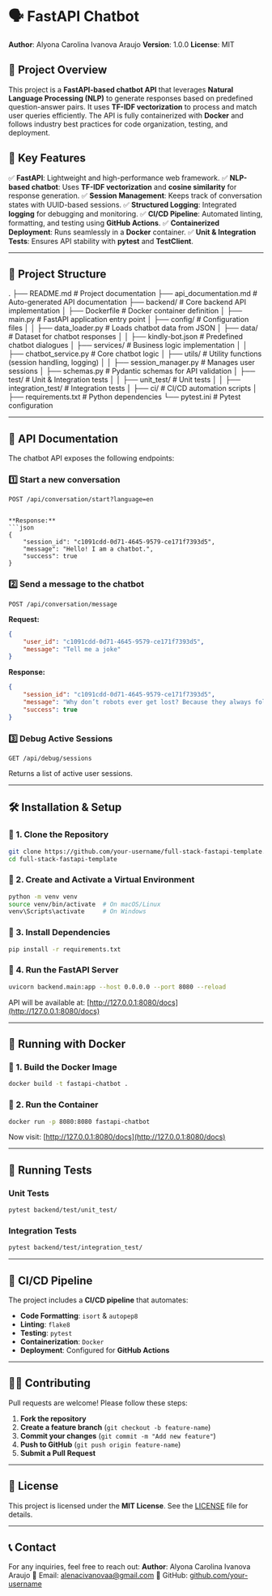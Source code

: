 # 🗣️ FastAPI Chatbot

**Author**: Alyona Carolina Ivanova Araujo
**Version**: 1.0.0
**License**: MIT

## **📌 Project Overview**
This project is a **FastAPI-based chatbot API** that leverages **Natural Language Processing (NLP)** to generate responses based on predefined question-answer pairs. It uses **TF-IDF vectorization** to process and match user queries efficiently. The API is fully containerized with **Docker** and follows industry best practices for code organization, testing, and deployment.

## **🎯 Key Features**
✅ **FastAPI**: Lightweight and high-performance web framework.
✅ **NLP-based chatbot**: Uses **TF-IDF vectorization** and **cosine similarity** for response generation.
✅ **Session Management**: Keeps track of conversation states with UUID-based sessions.
✅ **Structured Logging**: Integrated **logging** for debugging and monitoring.
✅ **CI/CD Pipeline**: Automated linting, formatting, and testing using **GitHub Actions**.
✅ **Containerized Deployment**: Runs seamlessly in a **Docker** container.
✅ **Unit & Integration Tests**: Ensures API stability with **pytest** and **TestClient**.

---

## **📂 Project Structure**
.
├── README.md               # Project documentation
├── api_documentation.md    # Auto-generated API documentation
├── backend/                # Core backend API implementation
│   ├── Dockerfile          # Docker container definition
│   ├── main.py             # FastAPI application entry point
│   ├── config/             # Configuration files
│   │   ├── data_loader.py  # Loads chatbot data from JSON
│   ├── data/               # Dataset for chatbot responses
│   │   ├── kindly-bot.json # Predefined chatbot dialogues
│   ├── services/           # Business logic implementation
│   │   ├── chatbot_service.py # Core chatbot logic
│   ├── utils/              # Utility functions (session handling, logging)
│   │   ├── session_manager.py # Manages user sessions
│   ├── schemas.py          # Pydantic schemas for API validation
│   ├── test/               # Unit & Integration tests
│   │   ├── unit_test/      # Unit tests
│   │   ├── integration_test/ # Integration tests
│   ├── ci/                 # CI/CD automation scripts
│   ├── requirements.txt    # Python dependencies
└── pytest.ini              # Pytest configuration


---

## **📜 API Documentation**
The chatbot API exposes the following endpoints:

### **1️⃣ Start a new conversation**
```http
POST /api/conversation/start?language=en


**Response:**
```json
{
    "session_id": "c1091cdd-0d71-4645-9579-ce171f7393d5",
    "message": "Hello! I am a chatbot.",
    "success": true
}
```

### **2️⃣ Send a message to the chatbot**
```http
POST /api/conversation/message
```
**Request:**
```json
{
    "user_id": "c1091cdd-0d71-4645-9579-ce171f7393d5",
    "message": "Tell me a joke"
}
```
**Response:**
```json
{
    "session_id": "c1091cdd-0d71-4645-9579-ce171f7393d5",
    "message": "Why don’t robots ever get lost? Because they always follow the algorithm!",
    "success": true
}
```

### **3️⃣ Debug Active Sessions**
```http
GET /api/debug/sessions
```
Returns a list of active user sessions.

---

## **🛠 Installation & Setup**
### **🔹 1. Clone the Repository**
```sh
git clone https://github.com/your-username/full-stack-fastapi-template.git
cd full-stack-fastapi-template
```

### **🔹 2. Create and Activate a Virtual Environment**
```sh
python -m venv venv
source venv/bin/activate  # On macOS/Linux
venv\Scripts\activate     # On Windows
```

### **🔹 3. Install Dependencies**
```sh
pip install -r requirements.txt
```

### **🔹 4. Run the FastAPI Server**
```sh
uvicorn backend.main:app --host 0.0.0.0 --port 8080 --reload
```
API will be available at: [http://127.0.0.1:8080/docs](http://127.0.0.1:8080/docs)

---

## **🐳 Running with Docker**
### **🔹 1. Build the Docker Image**
```sh
docker build -t fastapi-chatbot .
```
### **🔹 2. Run the Container**
```sh
docker run -p 8080:8080 fastapi-chatbot
```
Now visit: [http://127.0.0.1:8080/docs](http://127.0.0.1:8080/docs)

---

## **🧪 Running Tests**
### **Unit Tests**
```sh
pytest backend/test/unit_test/
```

### **Integration Tests**
```sh
pytest backend/test/integration_test/
```

---

## **🚀 CI/CD Pipeline**
The project includes a **CI/CD pipeline** that automates:
- **Code Formatting**: `isort` & `autopep8`
- **Linting**: `flake8`
- **Testing**: `pytest`
- **Containerization**: `Docker`
- **Deployment**: Configured for **GitHub Actions**

---

## **👨‍💻 Contributing**
Pull requests are welcome! Please follow these steps:

1. **Fork the repository**
2. **Create a feature branch** (`git checkout -b feature-name`)
3. **Commit your changes** (`git commit -m "Add new feature"`)
4. **Push to GitHub** (`git push origin feature-name`)
5. **Submit a Pull Request**

---

## **📜 License**
This project is licensed under the **MIT License**. See the [LICENSE](LICENSE) file for details.

---

## **📞 Contact**
For any inquiries, feel free to reach out:
**Author**: Alyona Carolina Ivanova Araujo
📧 Email: [alenacivanovaa@gmail.com](mailto:alenacivanovaa@gmail.com)
🐙 GitHub: [github.com/your-username](https://github.com/your-username)
